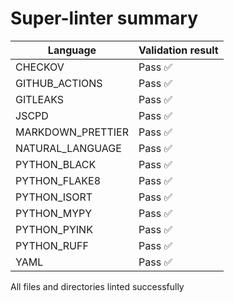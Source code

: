# Super-linter summary

| Language          | Validation result |
| ----------------- | ----------------- |
| CHECKOV           | Pass ✅           |
| GITHUB_ACTIONS    | Pass ✅           |
| GITLEAKS          | Pass ✅           |
| JSCPD             | Pass ✅           |
| MARKDOWN_PRETTIER | Pass ✅           |
| NATURAL_LANGUAGE  | Pass ✅           |
| PYTHON_BLACK      | Pass ✅           |
| PYTHON_FLAKE8     | Pass ✅           |
| PYTHON_ISORT      | Pass ✅           |
| PYTHON_MYPY       | Pass ✅           |
| PYTHON_PYINK      | Pass ✅           |
| PYTHON_RUFF       | Pass ✅           |
| YAML              | Pass ✅           |

All files and directories linted successfully
